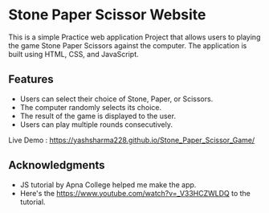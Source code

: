 # Stone Paper Scissor Website

This is a simple Practice web application Project that allows users to playing the game Stone Paper Scissors against the computer. The application is built using HTML, CSS, and JavaScript.

## Features

- Users can select their choice of Stone, Paper, or Scissors.
- The computer randomly selects its choice.
- The result of the game is displayed to the user.
- Users can play multiple rounds consecutively.

Live Demo : https://yashsharma228.github.io/Stone_Paper_Scissor_Game/

## Acknowledgments

- JS tutorial by Apna College helped me make the app. 
- Here's the https://www.youtube.com/watch?v=_V33HCZWLDQ to the tutorial.
